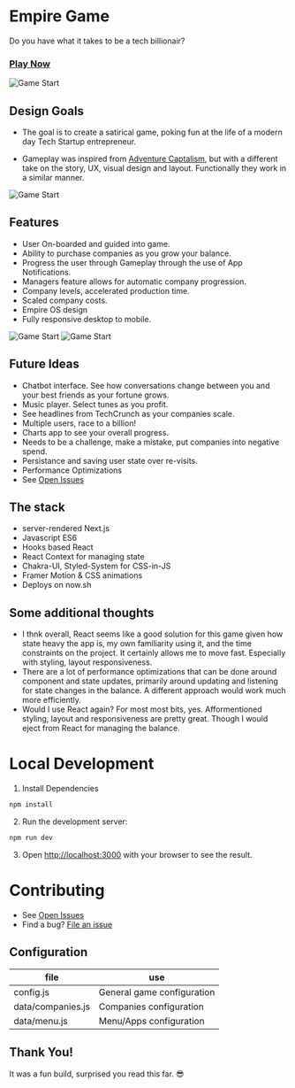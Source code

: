 # Empire Game

Do you have what it takes to be a tech billionair?

### [Play Now](https://empire-game.now.sh/)

![Game Start](https://raw.githubusercontent.com/caseyyee/empire-game/master/screens/empire-1.png)


## Design Goals

* The goal is to create a satirical game, poking fun at the life of a modern day Tech Startup entrepreneur.

* Gameplay was inspired from [Adventure Captalism](http://en.gameslol.net/adventure-capitalist-1086.html), but with a different take on the story, UX, visual design and layout.  Functionally they work in a similar manner.

![Game Start](https://raw.githubusercontent.com/caseyyee/empire-game/master/screens/empire-2.png)

## Features
* User On-boarded and guided into game.
* Ability to purchase companies as you grow your balance.
* Progress the user through Gameplay through the use of App Notifications.
* Managers feature allows for automatic company progression.
* Company levels, accelerated production time.
* Scaled company costs.
* Empire OS design
* Fully responsive desktop to mobile.

![Game Start](https://raw.githubusercontent.com/caseyyee/empire-game/master/screens/empire-mobile-2.png)
![Game Start](https://raw.githubusercontent.com/caseyyee/empire-game/master/screens/empire-mobile-3.png)

## Future Ideas 

* Chatbot interface.  See how conversations change between you and your best friends as your fortune grows.
* Music player. Select tunes as you profit.
* See headlines from TechCrunch as your companies scale.
* Multiple users, race to a billion!
* Charts app to see your overall progress.
* Needs to be a challenge, make a mistake, put companies into negative spend.
* Persistance and saving user state over re-visits.
* Performance Optimizations
* See [Open Issues](https://github.com/caseyyee/empire-game/issues?q=is%3Aopen+is%3Aissue)

## The stack

* server-rendered Next.js
* Javascript ES6
* Hooks based React
* React Context for managing state
* Chakra-UI, Styled-System for CSS-in-JS
* Framer Motion & CSS animations
* Deploys on now.sh

## Some additional thoughts

* I thnk overall, React seems like a good solution for this game given how state heavy the app is, my own familiarity using it, and the time constraints on the project. It certainly allows me to move fast. Especially with styling, layout responsiveness.
* There are a lot of performance optimizations that can be done around component and state updates, primarily around updating and listening for state changes in the balance.  A different approach would work much more efficiently.
* Would I use React again?  For most most bits, yes. Afformentioned styling, layout and responsiveness are pretty great. Though I would eject from React for managing the balance.


# Local Development

1. Install Dependencies

```bash
npm install
```

2. Run the development server:

```bash
npm run dev
```

3. Open [http://localhost:3000](http://localhost:3000) with your browser to see the result.

# Contributing

- See [Open Issues](https://github.com/caseyyee/empire-game/issues?q=is%3Aopen+is%3Aissue)
- Find a bug? [File an issue](https://github.com/caseyyee/empire-game/issues/new/choose)

## Configuration

| file              | use                        |
| ----------------- | -------------------------- |
| config.js         | General game configuration |
| data/companies.js | Companies configuration    |
| data/menu.js      | Menu/Apps configuration    |

## Thank You!

It was a fun build, surprised you read this far.  :sunglasses:
